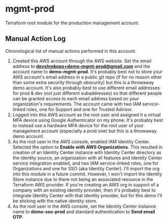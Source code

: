 # mgmt-prod

Terraform root module for the production management account.

## Manual Action Log

Chronological list of manual actions performed in this account.

1. Created this AWS account through the AWS website. Set the email address to **devshrekops+demo-mgmt-prod@gmail.com** and the account name to **demo-mgmt-prod**. It's probably best not to store your AWS account's email address in a public git repo (if for no reason other than some extra security through obscurity) but this is a throwaway demo account. It's also probably best to use different email addresses for prod & dev (not just different subaddresses) so that different people can be granted access to each email address based on your organization's requirements. The account came with two IAM service-linked roles, one for Support and one for Trusted Advisor.
2. Logged into this AWS account as the root user and assigned it a virtual MFA device using Google Authenticator on my phone. It's probably best to instead use a hardware MFA device for the root user of your management account (especially a prod one) but this is a throwaway demo account.
3. As the root user in the AWS console, enabled IAM Identity Center. Selected the option to **Enable with AWS Organizations**. This resulted in creation of an Identity Center instance with Identity Center directory as the identity source, an organization with all features and Identity Center service integration enabled, and two IAM service-linked roles, one for Organizations and one for SSO (aka Identity Center). I'll import the org into this module in a future commit. However, I won't import the Identity Store instance due to there not being an associated resource in the Terraform AWS provider. If you're creating an AWS org in support of a company with an existing identity provider, then it's probably best to integrate Identity Center with that identity provider, but for this demo I'll be sticking with the native identity store.
4. As the root user in the AWS console, set the Identity Center instance name to **demo-sso-prod** and standard authentication to **Send email OTP**.
